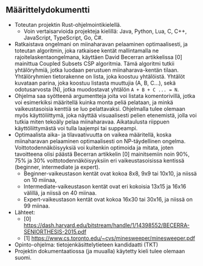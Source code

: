 ## Määrittelydokumentti

- Toteutan projektin Rust-ohjelmointikielellä.
  - Voin vertaisarvioida projekteja kielillä: Java, Python, Lua, C, C++, JavaScript, TypeScript, Go, C#.
- Ratkaistava ongelmani on miinaharavan pelaaminen optimaalisesti, ja toteutan algoritmin, joka ratkaisee kentät mallintamalla ne rajoitelaskentaongelmana, käyttäen David Becerran artikkelissa [0] mainittua Coupled Subsets CSP algoritmia. Tämä algoritmi tutkii yhtälöryhmiä, jotka luodaan perustuen miinaharava-kentän tilaan. Yhtälöryhmien tietorakenne on lista, joka koostuu yhtälöistä. Yhtälöt kuvataan parina, joka koostuu listasta muuttujia (A, B, C...), sekä odotusarvosta (N), jotka muodostavat yhtälön `A + B + C ... = N`.
- Ohjelma saa syötteenä argumentteja joita voi listata komentorivillä, jotka voi esimerkiksi määritellä kuinka monta peliä pelataan, ja minkä vaikeustasoisia kenttiä se luo pelattavaksi. Ohjelmalla tulee olemaan myös käyttöliittymä, joka näyttää visuaalisesti pelien etenemistä, jolla voi tutkia miten tekoäly pelaa miinaharavaa. Aikataulusta riippuen käyttöliittymästä voi tulla laajempi tai suppeampi.
- Optimaalista aika- ja tilavaativuutta on vaikea määritellä, koska miinaharavan pelaaminen optimaalisesti on NP-täydellinen ongelma. Voittotodennäköisyyksiä voi kuitenkin optimoida ja mitata, joten tavoitteena olisi päästä Becerran artikkelin [0] mainitsemiin noin 90%, 75% ja 30% voittotodennäköisyyksiin eri vaikeustasoisissa kentissä (beginner, intermediate ja expert).
  - Beginner-vaikeustason kentät ovat kokoa 8x8, 9x9 tai 10x10, ja niissä on 10 miinaa,
  - Intermediate-vaikeustason kentät ovat eri kokoisia 13x15 ja 16x16 välillä, ja niissä on 40 miinaa.
  - Expert-vaikeustason kentät ovat kokoa 16x30 tai 30x16, ja niissä on 99 miinaa.
- Lähteet:
  - [0] <https://dash.harvard.edu/bitstream/handle/1/14398552/BECERRA-SENIORTHESIS-2015.pdf>
  - [1] <https://www.cs.toronto.edu/~cvs/minesweeper/minesweeper.pdf>
- Opinto-ohjelma: tietojenkäsittelytieteen kandidaatti (TKT)
- Projektin dokumentaatiossa (ja muualla) käytetty kieli tulee olemaan suomi.
